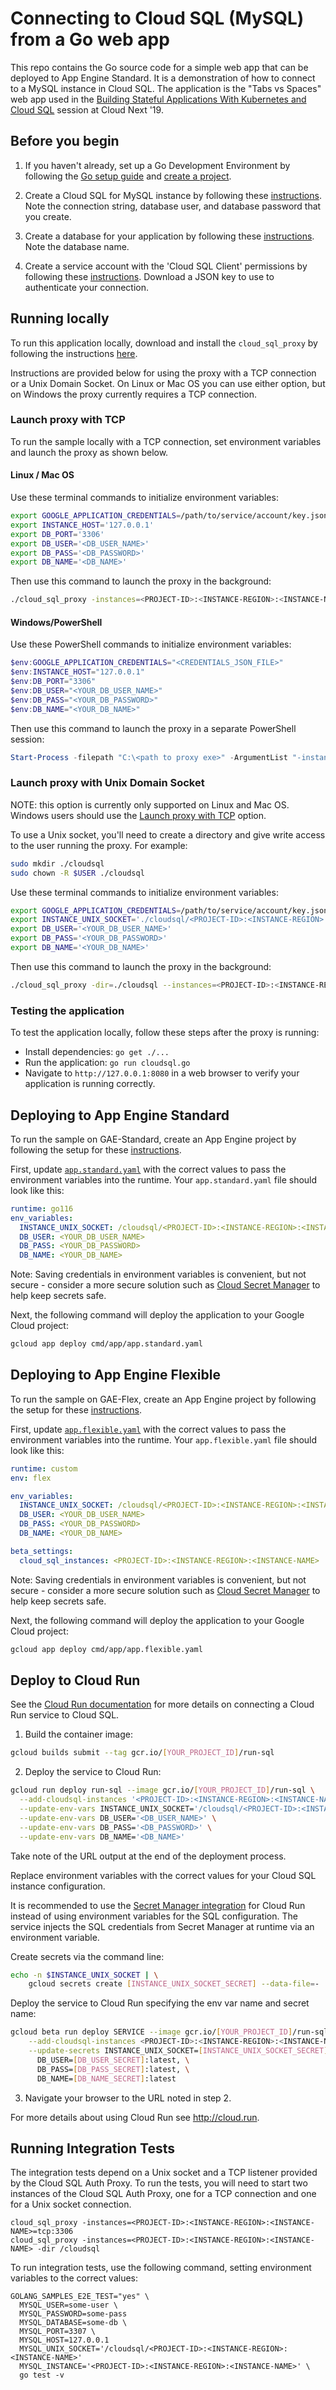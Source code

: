 # Connecting to Cloud SQL (MySQL) from a Go web app

This repo contains the Go source code for a simple web app that can be deployed to App Engine Standard. It is a demonstration of how to connect to a MySQL instance in Cloud SQL. The application is the "Tabs vs Spaces" web app used in the [Building Stateful Applications With Kubernetes and Cloud SQL](https://www.youtube.com/watch?v=qVgzP3PsXFw&t=1833s) session at Cloud Next '19.

## Before you begin

1. If you haven't already, set up a Go Development Environment by following the [Go setup guide](https://cloud.google.com/go/docs/setup) and
[create a project](https://cloud.google.com/resource-manager/docs/creating-managing-projects#creating_a_project).

1. Create a Cloud SQL for MySQL instance by following these
[instructions](https://cloud.google.com/sql/docs/mysql/create-instance).
Note the connection string, database user, and database password that you create.

1. Create a database for your application by following these
[instructions](https://cloud.google.com/sql/docs/mysql/create-manage-databases).
Note the database name.

1. Create a service account with the 'Cloud SQL Client' permissions by following these
[instructions](https://cloud.google.com/sql/docs/mysql/connect-external-app#4_if_required_by_your_authentication_method_create_a_service_account).
Download a JSON key to use to authenticate your connection.

## Running locally

To run this application locally, download and install the `cloud_sql_proxy` by
following the instructions
[here](https://cloud.google.com/sql/docs/mysql/sql-proxy#install).

Instructions are provided below for using the proxy with a TCP connection or a Unix Domain Socket. On Linux or Mac OS you can use either option, but on Windows the proxy currently requires a TCP connection.

### Launch proxy with TCP

To run the sample locally with a TCP connection, set environment variables and launch the proxy as shown below.

#### Linux / Mac OS
Use these terminal commands to initialize environment variables:
```bash
export GOOGLE_APPLICATION_CREDENTIALS=/path/to/service/account/key.json
export INSTANCE_HOST='127.0.0.1'
export DB_PORT='3306'
export DB_USER='<DB_USER_NAME>'
export DB_PASS='<DB_PASSWORD>'
export DB_NAME='<DB_NAME>'
```

Then use this command to launch the proxy in the background:
```bash
./cloud_sql_proxy -instances=<PROJECT-ID>:<INSTANCE-REGION>:<INSTANCE-NAME>=tcp:3306 -credential_file=$GOOGLE_APPLICATION_CREDENTIALS &
```

#### Windows/PowerShell
Use these PowerShell commands to initialize environment variables:
```powershell
$env:GOOGLE_APPLICATION_CREDENTIALS="<CREDENTIALS_JSON_FILE>"
$env:INSTANCE_HOST="127.0.0.1"
$env:DB_PORT="3306"
$env:DB_USER="<YOUR_DB_USER_NAME>"
$env:DB_PASS="<YOUR_DB_PASSWORD>"
$env:DB_NAME="<YOUR_DB_NAME>"
```

Then use this command to launch the proxy in a separate PowerShell session:
```powershell
Start-Process -filepath "C:\<path to proxy exe>" -ArgumentList "-instances=<PROJECT-ID>:<INSTANCE-REGION>:<INSTANCE-NAME>=tcp:3306 -credential_file=<CREDENTIALS_JSON_FILE>"
```

### Launch proxy with Unix Domain Socket
NOTE: this option is currently only supported on Linux and Mac OS. Windows users should use the [Launch proxy with TCP](#launch-proxy-with-tcp) option.

To use a Unix socket, you'll need to create a directory and give write access to the user running the proxy. For example:
```bash
sudo mkdir ./cloudsql
sudo chown -R $USER ./cloudsql
```

Use these terminal commands to initialize environment variables:
```bash
export GOOGLE_APPLICATION_CREDENTIALS=/path/to/service/account/key.json
export INSTANCE_UNIX_SOCKET='./cloudsql/<PROJECT-ID>:<INSTANCE-REGION>:<INSTANCE-NAME>'
export DB_USER='<YOUR_DB_USER_NAME>'
export DB_PASS='<YOUR_DB_PASSWORD>'
export DB_NAME='<YOUR_DB_NAME>'
```

Then use this command to launch the proxy in the background:
```bash
./cloud_sql_proxy -dir=./cloudsql --instances=<PROJECT-ID>:<INSTANCE-REGION>:<INSTANCE-NAME> --credential_file=$GOOGLE_APPLICATION_CREDENTIALS &
```

### Testing the application

To test the application locally, follow these steps after the proxy is running:

* Install dependencies: `go get ./...`
* Run the application: `go run cloudsql.go`
* Navigate to `http://127.0.0.1:8080` in a web browser to verify your application is running correctly.

## Deploying to App Engine Standard

To run the sample on GAE-Standard, create an App Engine project by following the setup for these
[instructions](https://cloud.google.com/appengine/docs/standard/go/quickstart#before-you-begin).

First, update [`app.standard.yaml`](cmd/app/app.standard.yaml) with the correct values to pass the environment
variables into the runtime. Your `app.standard.yaml` file should look like this:

```yaml
runtime: go116
env_variables:
  INSTANCE_UNIX_SOCKET: /cloudsql/<PROJECT-ID>:<INSTANCE-REGION>:<INSTANCE-NAME>
  DB_USER: <YOUR_DB_USER_NAME>
  DB_PASS: <YOUR_DB_PASSWORD>
  DB_NAME: <YOUR_DB_NAME>
```

Note: Saving credentials in environment variables is convenient, but not secure - consider a more
secure solution such as [Cloud Secret Manager](https://cloud.google.com/secret-manager) to help keep secrets safe.

Next, the following command will deploy the application to your Google Cloud project:
```bash
gcloud app deploy cmd/app/app.standard.yaml
```

## Deploying to App Engine Flexible

To run the sample on GAE-Flex, create an App Engine project by following the setup for these
[instructions](https://cloud.google.com/appengine/docs/standard/go/quickstart#before-you-begin).

First, update [`app.flexible.yaml`](cmd/app/app.flexible.yaml) with the correct values to pass the environment
variables into the runtime. Your `app.flexible.yaml` file should look like this:
```yaml
runtime: custom
env: flex

env_variables:
  INSTANCE_UNIX_SOCKET: /cloudsql/<PROJECT-ID>:<INSTANCE-REGION>:<INSTANCE-NAME>
  DB_USER: <YOUR_DB_USER_NAME>
  DB_PASS: <YOUR_DB_PASSWORD>
  DB_NAME: <YOUR_DB_NAME>

beta_settings:
  cloud_sql_instances: <PROJECT-ID>:<INSTANCE-REGION>:<INSTANCE-NAME>
```

Note: Saving credentials in environment variables is convenient, but not secure - consider a more
secure solution such as [Cloud Secret Manager](https://cloud.google.com/secret-manager) to help keep secrets safe.

Next, the following command will deploy the application to your Google Cloud project:
```bash
gcloud app deploy cmd/app/app.flexible.yaml
```
## Deploy to Cloud Run

See the [Cloud Run documentation](https://cloud.google.com/sql/docs/mysql/connect-run)
for more details on connecting a Cloud Run service to Cloud SQL.

1. Build the container image:

```sh
gcloud builds submit --tag gcr.io/[YOUR_PROJECT_ID]/run-sql
```

2. Deploy the service to Cloud Run:

```sh
gcloud run deploy run-sql --image gcr.io/[YOUR_PROJECT_ID]/run-sql \
  --add-cloudsql-instances '<PROJECT-ID>:<INSTANCE-REGION>:<INSTANCE-NAME>' \
  --update-env-vars INSTANCE_UNIX_SOCKET='/cloudsql/<PROJECT-ID>:<INSTANCE-REGION>:<INSTANCE-NAME>' \
  --update-env-vars DB_USER='<DB_USER_NAME>' \
  --update-env-vars DB_PASS='<DB_PASSWORD>' \
  --update-env-vars DB_NAME='<DB_NAME>'
```

Take note of the URL output at the end of the deployment process.

Replace environment variables with the correct values for your Cloud SQL
instance configuration.

It is recommended to use the [Secret Manager integration](https://cloud.google.com/run/docs/configuring/secrets) for Cloud Run instead
of using environment variables for the SQL configuration. The service injects the SQL credentials from
Secret Manager at runtime via an environment variable.

Create secrets via the command line:
```sh
echo -n $INSTANCE_UNIX_SOCKET | \
    gcloud secrets create [INSTANCE_UNIX_SOCKET_SECRET] --data-file=-
```

Deploy the service to Cloud Run specifying the env var name and secret name:
```sh
gcloud beta run deploy SERVICE --image gcr.io/[YOUR_PROJECT_ID]/run-sql \
    --add-cloudsql-instances <PROJECT-ID>:<INSTANCE-REGION>:<INSTANCE-NAME> \
    --update-secrets INSTANCE_UNIX_SOCKET=[INSTANCE_UNIX_SOCKET_SECRET]:latest,\
      DB_USER=[DB_USER_SECRET]:latest, \
      DB_PASS=[DB_PASS_SECRET]:latest, \
      DB_NAME=[DB_NAME_SECRET]:latest
```

3. Navigate your browser to the URL noted in step 2.

For more details about using Cloud Run see http://cloud.run.

## Running Integration Tests

The integration tests depend on a Unix socket and a TCP listener provided by the
Cloud SQL Auth Proxy. To run the tests, you will need to start two instances of
the Cloud SQL Auth Proxy, one for a TCP connection and one for a Unix socket
connection.

```
cloud_sql_proxy -instances=<PROJECT-ID>:<INSTANCE-REGION>:<INSTANCE-NAME>=tcp:3306
cloud_sql_proxy -instances=<PROJECT-ID>:<INSTANCE-REGION>:<INSTANCE-NAME> -dir /cloudsql
```

To run integration tests, use the following command, setting environment
variables to the correct values:

```
GOLANG_SAMPLES_E2E_TEST="yes" \
  MYSQL_USER=some-user \
  MYSQL_PASSWORD=some-pass
  MYSQL_DATABASE=some-db \
  MYSQL_PORT=3307 \
  MYSQL_HOST=127.0.0.1
  MYSQL_UNIX_SOCKET='/cloudsql/<PROJECT-ID>:<INSTANCE-REGION>:<INSTANCE-NAME>'
  MYSQL_INSTANCE='<PROJECT-ID>:<INSTANCE-REGION>:<INSTANCE-NAME>' \
  go test -v
```
